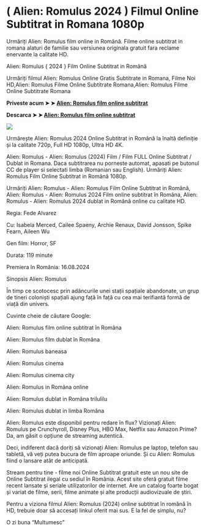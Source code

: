 # ( Alien: Romulus 2024 ) Filmul Online Subtitrat in Romana 1080p

Urmăriți Alien: Romulus film online in Română. Filme online subtitrat in romana alaturi de familie sau versiunea originala gratuit fara reclame enervante la calitate HD.

Alien: Romulus { 2024 } Film Online Subtitrat in Română

Urmăriți filmul Alien: Romulus Online Gratis Subtitrate in Romana, Filme Noi HD,Alien: Romulus Filme Online Subtitrate Romana,Alien: Romulus Filme Online Subtitrate Romana

**Priveste acum ➤ ➤ [Alien: Romulus film online subtitrat](https://t.co/17nFtZXCD7)**

**Descarca ➤ ➤ [Alien: Romulus film online subtitrat](https://t.co/17nFtZXCD7)**

<img src="https://static.cinemagia.ro/img/resize/db/movie/33/13/341/alien-romulus-492711l-1600x1200-n-1cd66e25.jpg" />

Urmărește Alien: Romulus 2024 Online Subtitrat in Română la înaltă definiție și la calitate 720p, Full HD 1080p, Ultra HD 4K.

Alien: Romulus - Alien: Romulus (2024) Film / Film FULL Online Subtitrat / Dublat in Romana. Daca subtitrarea nu porneste automat, apasati pe butonul CC de player si selectati limba (Romanian sau English). Urmăriți Alien: Romulus Film Online Subtitrat in Română 1080p.

Urmăriți Alien: Romulus - Alien: Romulus Film Online Subtitrat in Română, Alien: Romulus - Alien: Romulus 2024 Film online subtitrat în Româna, Alien: Romulus - Alien: Romulus 2024 dublat in Română online cu calitate HD.

Regia: Fede Alvarez

Cu: Isabela Merced, Cailee Spaeny, Archie Renaux, David Jonsson, Spike Fearn, Aileen Wu

Gen film: Horror, SF

Durata: 119 minute

Premiera în România: 16.08.2024

Sinopsis Alien: Romulus

În timp ce scotocesc prin adâncurile unei stații spațiale abandonate, un grup de tineri coloniști spațiali ajung față în față cu cea mai terifiantă formă de viață din univers.

Cuvinte cheie de căutare Google:

Alien: Romulus film online subtitrat în Româna

Alien: Romulus film dublat în Româna

Alien: Romulus baneasa

Alien: Romulus cinema

Alien: Romulus cinema city

Alien: Romulus in Româna online

Alien: Romulus dublat in Româna trilulilu

Alien: Romulus dublat in limba Româna

Alien: Romulus este disponibil pentru redare în flux? Vizionați Alien: Romulus pe Crunchyroll, Disney Plus, HBO Max, Netflix sau Amazon Prime? Da, am găsit o opțiune de streaming autentică.

Deci, indiferent dacă doriți să vizionați Alien: Romulus pe laptop, telefon sau tabletă, vă veți putea bucura de film aproape oriunde. Și cu Alien: Romulus fiind o lansare atât de anticipată.

Stream pentru tine - filme noi Online Subtitrat gratuit este un nou site de Online Subtitrat ilegal cu sediul în România. Acest site oferă gratuit filme recent lansate și seriale utilizatorilor de internet. Are un catalog foarte bogat și variat de filme, serii, filme animate și alte producții audiovizuale de știri.

Pentru a viziona filmul Alien: Romulus (2024) online subtitrat în română în HD, trebuie doar să accesați linkul oferit mai sus. E la fel de simplu, nu?

O zi buna “Multumesc”
